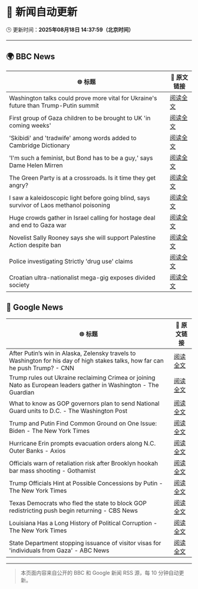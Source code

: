 # 🧠 新闻自动更新

🕒 更新时间：**2025年08月18日 14:37:59（北京时间）**

---

## 🌍 BBC News

| 🌐 标题 | 🔗 原文链接 |
|--------|-------------|
| Washington talks could prove more vital for Ukraine's future than Trump-Putin summit | [阅读全文](https://www.bbc.com/news/articles/ckglxlx5vldo?at_medium=RSS&at_campaign=rss) |
| First group of Gaza children to be brought to UK 'in coming weeks' | [阅读全文](https://www.bbc.com/news/articles/c30z17376ego?at_medium=RSS&at_campaign=rss) |
| 'Skibidi' and 'tradwife' among words added to Cambridge Dictionary | [阅读全文](https://www.bbc.com/news/articles/ce93ygv4zzlo?at_medium=RSS&at_campaign=rss) |
| 'I'm such a feminist, but Bond has to be a guy,' says Dame Helen Mirren | [阅读全文](https://www.bbc.com/news/articles/c1jnen9zklpo?at_medium=RSS&at_campaign=rss) |
| The Green Party is at a crossroads. Is it time they get angry? | [阅读全文](https://www.bbc.com/news/articles/cm2kzrr4375o?at_medium=RSS&at_campaign=rss) |
| I saw a kaleidoscopic light before going blind, says survivor of Laos methanol poisoning | [阅读全文](https://www.bbc.com/news/articles/czd0qlmjl05o?at_medium=RSS&at_campaign=rss) |
| Huge crowds gather in Israel calling for hostage deal and end to Gaza war | [阅读全文](https://www.bbc.com/news/articles/ce93y2dxlg4o?at_medium=RSS&at_campaign=rss) |
| Novelist Sally Rooney says she will support Palestine Action despite ban | [阅读全文](https://www.bbc.com/news/articles/cp94jz0y7ygo?at_medium=RSS&at_campaign=rss) |
| Police investigating Strictly 'drug use' claims | [阅读全文](https://www.bbc.com/news/articles/cx2px5r90x4o?at_medium=RSS&at_campaign=rss) |
| Croatian ultra-nationalist mega-gig exposes divided society | [阅读全文](https://www.bbc.com/news/articles/cz60nyp3714o?at_medium=RSS&at_campaign=rss) |

## 📰 Google News

| 🌐 标题 | 🔗 原文链接 |
|--------|-------------|
| After Putin’s win in Alaska, Zelensky travels to Washington for his day of high stakes talks, how far can he push Trump? - CNN | [阅读全文](https://news.google.com/rss/articles/CBMiowFBVV95cUxNaVVkc1MtSHY5cUdXaVNnTG9IVDdQRjQ5VVhneGFKV05PdVBqcWZaYW5XWm9NQ0dwUEIxM3kyX3o1eWZiOTBUenU3ZlJoV3BrdE1NRTUzdk5mRGFBNmZqc0V2QXVVUlpUVy1DUC10ZDhDRkZzUnBFekF4Tll2dG0xZ0ZoVHgxLW5IZ0RSQVpSSnVCaUJJbV8xc3pVYUFGNV93Z3Nn0gGoAUFVX3lxTE5OWmRaYzdNaHFKREhrb1RLeHJFZzRmcEl0QWVwQ1NJME5BUnc3ekhPNV90NE1XT2dyOUpIR0NsOUZuT2R2djNCQ28ySlcxTzJDaXpVV1d5dGhldFVGbGUzdVZZXzdpUjhtN1gxNXJwV0F4QUNycURCOGhjTTI1S19KTGZ1UF9Xd0gwQ0tESm54c01HaWpOd1dqdzA1Smg1c3NkTS04WFVfNA?oc=5) |
| Trump rules out Ukraine reclaiming Crimea or joining Nato as European leaders gather in Washington - The Guardian | [阅读全文](https://news.google.com/rss/articles/CBMiogFBVV95cUxNbExaVjhuQWZqYjl4QU83LUFMZXRDbkUtNzhrdllQQzNZSUptWVpuQms3eXVmX2szZmJfZVJEZU9ISG1uZ1NsUzZmZU1JNGNpR3l4aWZlV2xRM3F0dF9RREZxUGJSaWNaYlR0TlpVM0I4Skx0aHVnajJkUzJCWFJBdFlsV1NfZndiRm55WjlJRDBLU1R6bVFtSkRnZWFaaG5TeEE?oc=5) |
| What to know as GOP governors plan to send National Guard units to D.C. - The Washington Post | [阅读全文](https://news.google.com/rss/articles/CBMiogFBVV95cUxPRm56Q1hxRFFvajdOcFpSOUp4OUZkeXpaOFVwU0R4R2lpejczV19GczZYeUJ5WVQwRGVBX0F6WjF0cHVnbE1wUDdta3dJVVRYM0MtRXkzbHBGdWFMbTRkd2VEZzQ3ZnJCVHg4cjJ3SGZWNHFiMk91bHpkWWhNbkJDQnV0WUFxalJMblc4M0YtNUc4YU5raXNkRDc0ZHlOank0YXc?oc=5) |
| Trump and Putin Find Common Ground on One Issue: Biden - The New York Times | [阅读全文](https://news.google.com/rss/articles/CBMiiwFBVV95cUxOWnM2TjVDMHBORTJmNHZIVloyTUViQURhSlVKZl9oUGZsZk1SOFpPU0xrMlJkNkZmVjVKelFpdVBrYWgxQUlEQk1RaUNFWENGVVdhdGpVTVdSYVVBZDJSaUxRc1VKZFNBbEpSeHRKeEJqWkh6Ujl5RVJZa1JNYml4NjZnVnZBS1BuN0c0?oc=5) |
| Hurricane Erin prompts evacuation orders along N.C. Outer Banks - Axios | [阅读全文](https://news.google.com/rss/articles/CBMib0FVX3lxTE9OTW1UVzFaTjhKRnN6dXJ5MlJudzJnMjVheHEyLWdKMDRQUk9MYzl0MldMMWJRRzljUXE4azNSSXo5elVfcFNlYlg4RXRQSHpqR3FhY0pmOS0tQVJ0Q3dUVGJScEJucmtLRFFQYmVRdw?oc=5) |
| Officials warn of retaliation risk after Brooklyn hookah bar mass shooting - Gothamist | [阅读全文](https://news.google.com/rss/articles/CBMiowFBVV95cUxPbllQUHl1aDZZQmNQMGc1TDhaNFpodlRSeEtiU2RVY2llSHdhRFkwMm94VFdodTl5blkyTTUzY3VlbHh6ZEJZeDFpRGRJYThROThJeW5xWDFQdXhtSFNacGdkV0RpTkIyanZkYklIcG4xcVotX1FLcU1iZzFOQk4wdGRiTHhkLXZKamR2LVZTV3RmWktTZFhzVDhaQnh1cWpjTERj?oc=5) |
| Trump Officials Hint at Possible Concessions by Putin - The New York Times | [阅读全文](https://news.google.com/rss/articles/CBMilgFBVV95cUxNM0xBTXgzSl8yTWJqVUNzSDZ5NFdTQkdnTGJyT3J5c2JWLUU0dk8wc0JfZWs2Nl96R1AzWWxFMG9PbGZTMkJtR0Z2YV9pODByenA0MXdIeTVtMWd2OWJjMFdId3FvNFdKYkdUZ3cxNW1zLWs1QmVGRktTXzFVX0VaaGREd0xwbkhKd1hPREQ2bEk3NkdSSUE?oc=5) |
| Texas Democrats who fled the state to block GOP redistricting push begin returning - CBS News | [阅读全文](https://news.google.com/rss/articles/CBMieEFVX3lxTE1ZcnY2NjFYVXdIb0d2Yk8wOVBqdU8xeDJ1VVd1X1NFQWItVzdkRExLWGo5WXpBNTc4UnpnZ2t4cUFuWWo5Q1A4VWJIa1VLQjlBQ2tqajNRaVplQWstRTlxV0ItSW1OUHFjalkxandmRFlOQV9JWVVVUdIBfkFVX3lxTE45emVEbWR6UXhLT3pOZGhFVGx0RHdEVHJXbFpzTkczSWQweWFIZ21Qa1hhMzVtamt6RGdqOG9pWktRS0Npc2Y4MnVZWFVWQ0Fnc2U5d1hiSUN0SHBGRnR5RkNxNC1PTGttRVE4X0djb3E3N3RndDF1eHdjWTFMdw?oc=5) |
| Louisiana Has a Long History of Political Corruption - The New York Times | [阅读全文](https://news.google.com/rss/articles/CBMiiAFBVV95cUxOOXVVZnVIMC1JMVB3SVphbVNqRkRPQTVqX0pfQ01nZkM3OWNEQkg2UHNxVTlrYWZCTTRUVTlrczR2NmR1VHp3R0xwS1FqME9XX05EQk1UakFTbTJ0QnNoUUZENUIyMHU2TnEtSDdNXzdrMWRUV2ctZEVaNFVUNWVNV05HNVh5dGRv?oc=5) |
| State Department stopping issuance of visitor visas for 'individuals from Gaza' - ABC News | [阅读全文](https://news.google.com/rss/articles/CBMirwFBVV95cUxQVkhfS2VLblhidjJORkF1RjFEYzUyMHh0VE9VSVk1blp6ZUtPb0tMNERXUERQOGpyV2ZTVlFmeG56MlI1ekIxd216c2g5NTdyZmpoSzRiUTdHOE9TZTJvUHZSQXBBd3d2LTk2N3Nkb1RDb3ZUcmoyWUxQSldmT3NXek1haWwweHRGZy1rMU1hM1EwQzVKMzZoZ0RaT2tXT2NmNF9sUUdaX29FMjI4WnBr?oc=5) |

---
> 本页面内容来自公开的 BBC 和 Google 新闻 RSS 源，每 10 分钟自动更新。